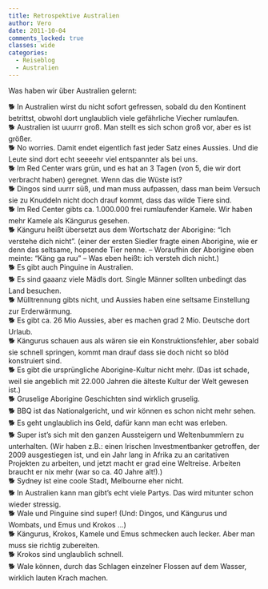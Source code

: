 ```yaml
---
title: Retrospektive Australien
author: Vero
date: 2011-10-04
comments_locked: true
classes: wide
categories:
  - Reiseblog
  - Australien
---
```


<p>Was haben wir über Australien gelernt:</p>
<p>🐕 In Australien wirst du nicht sofort gefressen, sobald du den Kontinent betrittst, obwohl dort unglaublich viele gefährliche Viecher rumlaufen.<br />
🐕 Australien ist uuurrr groß. Man stellt es sich schon groß vor, aber es ist größer.     <br />
🐕 No worries. Damit endet eigentlich fast jeder Satz eines Aussies. Und die Leute sind dort echt seeeehr viel entspannter als bei uns.     <br />
🐕 Im Red Center wars grün, und es hat an 3 Tagen (von 5, die wir dort verbracht haben) geregnet. Wenn das die Wüste ist?     <br />
🐕 Dingos sind uurrr süß, und man muss aufpassen, dass man beim Versuch sie zu Knuddeln nicht doch drauf kommt, dass das wilde Tiere sind.     <br />
🐕 Im Red Center gibts ca. 1.000.000 frei rumlaufender Kamele. Wir haben mehr Kamele als Kängurus gesehen.    <br />
🐕 Känguru heißt übersetzt aus dem Wortschatz der Aborigine: “Ich verstehe dich nicht”. (einer der ersten Siedler fragte einen Aborigine, wie er denn das seltsame, hopsende Tier nenne. – Woraufhin der Aborigine eben meinte: “Käng ga ruu” – Was eben heißt: ich versteh dich nicht.)     <br />
🐕 Es gibt auch Pinguine in Australien.     <br />
🐕 Es sind gaaanz viele Mädls dort. Single Männer sollten unbedingt das Land besuchen.     <br />
🐕 Mülltrennung gibts nicht, und Aussies haben eine seltsame Einstellung zur Erderwärmung.     <br />
🐕 Es gibt ca. 26 Mio Aussies, aber es machen grad 2 Mio. Deutsche dort Urlaub.     <br />
🐕 Kängurus schauen aus als wären sie ein Konstruktionsfehler, aber sobald sie schnell springen, kommt man drauf dass sie doch nicht so blöd konstruiert sind.     <br />
🐕 Es gibt die ursprüngliche Aborigine-Kultur nicht mehr. (Das ist schade, weil sie angeblich mit 22.000 Jahren die älteste Kultur der Welt gewesen ist.)     <br />
🐕 Gruselige Aborigine Geschichten sind wirklich gruselig.     <br />
🐕 BBQ ist das Nationalgericht, und wir können es schon nicht mehr sehen.     <br />
🐕 Es geht unglaublich ins Geld, dafür kann man echt was erleben.     <br />
🐕 Super ist’s sich mit den ganzen Aussteigern und Weltenbummlern zu unterhalten. (Wir haben z.B.: einen Irischen Investmentbanker getroffen, der 2009 ausgestiegen ist, und ein Jahr lang in Afrika zu an caritativen Projekten zu arbeiten, und jetzt macht er grad eine Weltreise. Arbeiten braucht er nix mehr (war so ca. 40 Jahre alt!).)     <br />
🐕 Sydney ist eine coole Stadt, Melbourne eher nicht.     <br />
🐕 In Australien kann man gibt’s echt viele Partys. Das wird mitunter schon wieder stressig.     <br />
🐕 Wale und Pinguine sind super! (Und: Dingos, und Kängurus und Wombats, und Emus und Krokos …)     <br />
🐕 Kängurus, Krokos, Kamele und Emus schmecken auch lecker. Aber man muss sie richtig zubereiten.     <br />
🐕 Krokos sind unglaublich schnell.     <br />
🐕 Wale können, durch das Schlagen einzelner Flossen auf dem Wasser, wirklich lauten Krach machen. </p>
